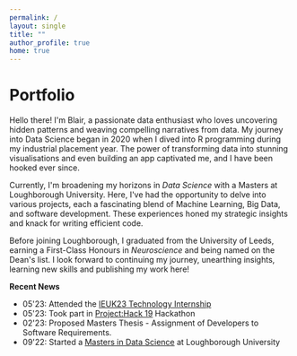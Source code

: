 ```yaml
---
permalink: /
layout: single
title: ""
author_profile: true
home: true
---
```



# Portfolio

Hello there! I'm Blair, a passionate data enthusiast who loves uncovering hidden patterns and weaving compelling narratives from data. My journey into Data Science began in 2020 when I dived into R programming during my industrial placement year. The power of transforming data into stunning visualisations and even building an app captivated me, and I have been hooked ever since.

Currently, I'm broadening my horizons in _Data Science_ with a Masters at Loughborough University. Here, I've had the opportunity to delve into various projects, each a fascinating blend of Machine Learning, Big Data, and software development. These experiences honed my strategic insights and knack for writing efficient code.

Before joining Loughborough, I graduated from the University of Leeds, earning a First-Class Honours in _Neuroscience_ and being named on the Dean's list. I look forward to continuing my journey, unearthing insights, learning new skills and publishing my work here!


**Recent News**


- 05'23: Attended the [IEUK23 Technology Internship](https://www.brightnetwork.co.uk/internship-experience-uk/ieuk-2023-technology)
- 05'23: Took part in [Project:Hack 19](https://www.apm.org.uk/event/projecthack-19/) Hackathon
- 02'23: Proposed Masters Thesis - Assignment of Developers to Software Requirements.
- 09'22: Started a [Masters in Data Science](https://www.lboro.ac.uk/study/postgraduate/masters-degrees/a-z/data-science/?utm_source=google&utm_medium=cpc&utm_campaign=ec_pg_data_science&utm_content=data_science_subject_ads&gad=1&gclid=Cj0KCQjwjryjBhD0ARIsAMLvnF_C_yk_9Mjy07UULHbHRINTLC3-CSpp22Lfj66kAWzuwJVaRtTLwlEaAt_GEALw_wcB) at Loughborough University
